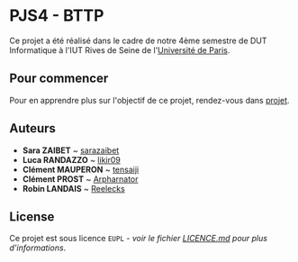 # __PJS4__ - BTTP

Ce projet a été réalisé dans le cadre de notre 4ème semestre de DUT Informatique à l'IUT Rives de Seine de l'[Université de Paris](https://u-paris.fr).

## Pour commencer
Pour en apprendre plus sur l'objectif de ce projet, rendez-vous dans [projet](projet/).

## Auteurs
- __Sara ZAIBET__ ~ [sarazaibet](https://github.com/sarazaibet)
- __Luca RANDAZZO__ ~ [likir09](https://github.com/likir09)
- __Clément MAUPERON__ ~ [tensaiji](https://github.com/tensaiji)
- __Clément PROST__ ~ [Arpharnator](https://github.com/Arpharnator)
- __Robin LANDAIS__ ~ [Reelecks](https://github.com/Reelecks)

## License

Ce projet est sous licence ``EUPL`` _- voir le fichier [LICENCE.md](LICENCE.md) pour plus d'informations_.
